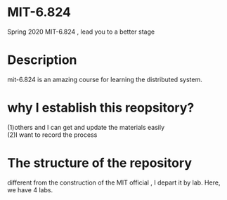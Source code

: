 # MIT-6.824
Spring 2020 MIT-6.824 , lead you to a better stage
# Description
mit-6.824 is an amazing course for learning the distributed system.
# why I establish this reopsitory?
(1)others and I can get and update the materials easily 
<br />
(2)I want to record the process
# The structure of the repository
different from the construction of the MIT official , I depart it by lab. Here, we have 4 labs.
